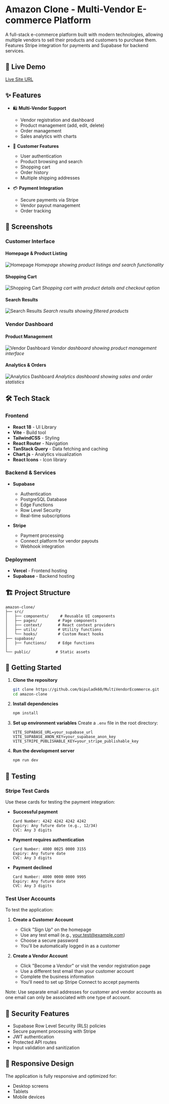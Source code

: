 # Amazon Clone - Multi-Vendor E-commerce Platform

A full-stack e-commerce platform built with modern technologies, allowing multiple vendors to sell their products and customers to purchase them. Features Stripe integration for payments and Supabase for backend services.

## 🚀 Live Demo

[Live Site URL](https://multi-vendor-ecommerce-bipuladk60.vercel.app/)

## ✨ Features

- 🛍️ **Multi-Vendor Support**

  - Vendor registration and dashboard
  - Product management (add, edit, delete)
  - Order management
  - Sales analytics with charts
- 👤 **Customer Features**

  - User authentication
  - Product browsing and search
  - Shopping cart
  - Order history
  - Multiple shipping addresses
- 💳 **Payment Integration**

  - Secure payments via Stripe
  - Vendor payout management
  - Order tracking

## 📸 Screenshots

### Customer Interface

#### Homepage & Product Listing
![Homepage](src/assets/Screenshot%202025-07-23%20at%201.30.01%20AM.png)
*Homepage showing product listings and search functionality*

#### Shopping Cart
![Shopping Cart](src/assets/Screenshot%202025-07-23%20at%201.30.34%20AM.png)
*Shopping cart with product details and checkout option*

#### Search Results
![Search Results](src/assets/Screenshot%202025-07-23%20at%201.30.58%20AM.png)
*Search results showing filtered products*

### Vendor Dashboard

#### Product Management
![Vendor Dashboard](src/assets/Screenshot%202025-07-23%20at%201.32.20%20AM.png)
*Vendor dashboard showing product management interface*

#### Analytics & Orders
![Analytics Dashboard](src/assets/Screenshot%202025-07-23%20at%201.32.58%20AM.png)
*Analytics dashboard showing sales and order statistics*

## 🛠️ Tech Stack

### Frontend

- **React 18** - UI Library
- **Vite** - Build tool
- **TailwindCSS** - Styling
- **React Router** - Navigation
- **TanStack Query** - Data fetching and caching
- **Chart.js** - Analytics visualization
- **React Icons** - Icon library

### Backend & Services

- **Supabase**

  - Authentication
  - PostgreSQL Database
  - Edge Functions
  - Row Level Security
  - Real-time subscriptions
- **Stripe**

  - Payment processing
  - Connect platform for vendor payouts
  - Webhook integration

### Deployment

- **Vercel** - Frontend hosting
- **Supabase** - Backend hosting

## 🏗️ Project Structure

```
amazon-clone/
├── src/
│   ├── components/     # Reusable UI components
│   ├── pages/         # Page components
│   ├── context/       # React context providers
│   ├── utils/         # Utility functions
│   └── hooks/         # Custom React hooks
├── supabase/
│   ├── functions/     # Edge functions
│   
└── public/           # Static assets
```

## 🚀 Getting Started

1. **Clone the repository**

   ```bash
   git clone https://github.com/bipuladk60/MultiVendorEcommerce.git
   cd amazon-clone
   ```
2. **Install dependencies**

   ```bash
   npm install
   ```
3. **Set up environment variables**
   Create a `.env` file in the root directory:

   ```env
   VITE_SUPABASE_URL=your_supabase_url
   VITE_SUPABASE_ANON_KEY=your_supabase_anon_key
   VITE_STRIPE_PUBLISHABLE_KEY=your_stripe_publishable_key
   ```
4. **Run the development server**

   ```bash
   npm run dev
   ```

## 🧪 Testing

### Stripe Test Cards

Use these cards for testing the payment integration:

- **Successful payment**

  ```
  Card Number: 4242 4242 4242 4242
  Expiry: Any future date (e.g., 12/34)
  CVC: Any 3 digits
  ```
- **Payment requires authentication**

  ```
  Card Number: 4000 0025 0000 3155
  Expiry: Any future date
  CVC: Any 3 digits
  ```
- **Payment declined**

  ```
  Card Number: 4000 0000 0000 9995
  Expiry: Any future date
  CVC: Any 3 digits
  ```

### Test User Accounts

To test the application:

1. **Create a Customer Account**

   - Click "Sign Up" on the homepage
   - Use any test email (e.g., your.test@example.com)
   - Choose a secure password
   - You'll be automatically logged in as a customer
2. **Create a Vendor Account**

   - Click "Become a Vendor" or visit the vendor registration page
   - Use a different test email than your customer account
   - Complete the business information
   - You'll need to set up Stripe Connect to accept payments

Note: Use separate email addresses for customer and vendor accounts as one email can only be associated with one type of account.

## 🔐 Security Features

- Supabase Row Level Security (RLS) policies
- Secure payment processing with Stripe
- JWT authentication
- Protected API routes
- Input validation and sanitization

## 📱 Responsive Design

The application is fully responsive and optimized for:

- Desktop screens
- Tablets
- Mobile devices
